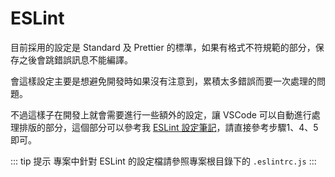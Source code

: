 # ESLint

目前採用的設定是 Standard 及 Prettier 的標準，如果有格式不符規範的部分，保存之後會跳錯誤訊息不能編譯。

會這樣設定主要是想避免開發時如果沒有注意到，累積太多錯誤而要一次處理的問題。

不過這樣子在開發上就會需要進行一些額外的設定，讓 VSCode 可以自動進行處理排版的部分，這個部分可以參考我 [ESLint 設定筆記](https://hackmd.io/Cn92GmmeRMSTkobwTnsedg#Step-1-VS-Code-%E6%8F%92%E4%BB%B6%E5%AE%89%E8%A3%9D)，請直接參考步驟1、4、5即可。

::: tip 提示
專案中針對 ESLint 的設定檔請參照專案根目錄下的 `.eslintrc.js`
:::
